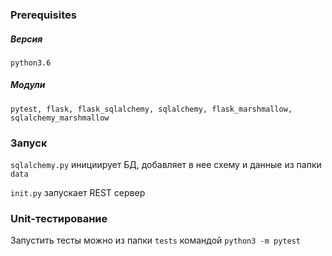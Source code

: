 ### Prerequisites

##### Версия

```python3.6```

##### Модули 

```pytest, flask, flask_sqlalchemy, sqlalchemy, flask_marshmallow, sqlalchemy_marshmallow```

### Запуск
```sqlalchemy.py``` 
инициирует БД, добавляет в нее схему и данные из папки 
```data```

```init.py``` 
запускает REST сервер

### Unit-тестирование
Запустить тесты можно из папки
```tests``` 
командой 
```python3 -m pytest```



